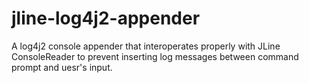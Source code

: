 jline-log4j2-appender
=====================

A log4j2 console appender that interoperates properly with JLine ConsoleReader to prevent inserting log messages between command prompt and uesr's input.
